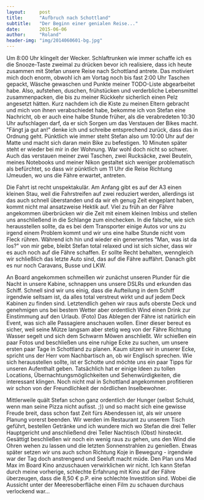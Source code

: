 ```yaml
---
layout:     post
title:      "Aufbruch nach Schottland"
subtitle:   "Der Beginn einer genialen Reise..."
date:       2015-06-06
author:     "Roland"
header-img: "img/2014060601-bg.jpg"
---
```


Um 8:00 Uhr klingelt der Wecker. Schlaftrunken wie immer schaffe ich es die Snooze-Taste zweimal zu drücken bevor ich
realisiere, dass ich heute zusammen mit Stefan unsere Reise nach Schottland antrete. Das motiviert mich doch enorm,
obwohl ich am Vortag noch bis fast 2:00 Uhr Taschen gepackt, Wäsche gewaschen und Punkte meiner TODO-Liste abgearbeitet
habe. Also, aufstehen, duschen, frühstücken und verderbliche Lebensmittel zusammenpacken, die bis zu meiner Rückkehr
sicherlich einen Pelz angesetzt hätten. Kurz nachdem ich die Kiste zu meinen Eltern gebracht und mich von ihnen
verabschiedet habe, bekomme ich von Stefan eine Nachricht, ob er auch eine halbe Stunde früher, als die verabredeten
10:30 Uhr aufschlagen darf, da er sich Sorgen um das Verstauen der Bikes macht. "Fängt ja gut an!" denke ich und
schreibe entsprechend zurück, dass das in Ordnung geht. Pünktlich wie immer steht Stefan also um 10:00 Uhr auf der Matte
und macht sich daran mein Bike zu befestigen. 10 Minuten später steht er wieder bei mir in der Wohnung. War wohl doch
nicht so schwer. Auch das verstauen meiner zwei Taschen, zwei Rucksäcke, zwei Beuteln, meines Notebooks und meiner Nikon
gestaltet sich weniger problematisch als befürchtet, so dass wir pünktlich um 11 Uhr die Reise Richtung IJmeuden, wo uns
die Fähre erwartet, antreten.

Die Fahrt ist recht unspektakulär. Am Anfang gibt es auf der A3 einen kleinen Stau, weil die Fahrstreifen auf zwei
reduziert werden, allerdings ist das auch schnell überstanden und da wir eh genug Zeit eingeplant haben, kommt nicht mal
ansatzweise Hektik auf. Viel zu früh an der Fähre angekommen überbrücken wir die Zeit mit einem kleinen Imbiss und
stellen uns anschließend in die Schlange zum einchecken. In die falsche, wie sich herausstellen sollte, da es bei dem
Transporter einige Autos vor uns zu irgend einem Problem kommt und wir uns eine halbe Stunde nicht vom Fleck rühren.
Während ich hin und wieder ein genervertes "Man, was ist da los?" von mir gebe, bleibt Stefan total relaxed und ist sich
sicher, dass wir es auch noch auf die Fähre schaffen. Er sollte Recht behalten, wenngleich wir schließlich das letzte
Auto sind, das auf die Fähre auffährt. Danach gibt es nur noch Caravans, Busse und LKW.

An Board angekommen schmeißen wir zunächst unseren Plunder für die Nacht in unsere Kabine, schnappen uns unsere DSLRs
und erkunden das Schiff. Schnell sind wir uns einig, dass die Aufteilung in dem Schiff irgendwie seltsam ist, da alles
total verstreut wirkt und auf jedem Deck Kabinen zu finden sind. Letztendlich gehen wir raus aufs oberste Deck und
genehmigen uns bei bestem Wetter aber ordentlich Wind einen Drink zur Einstimmung auf den Urlaub. (Foto) Das Ablegen der
Fähre ist natürlich ein Event, was sich alle Passagiere anschauen wollen. Einer dieser bereut es sicher, weil seine
Mütze langsam aber stetig weg von der Fähre Richtung Wasser segelt und sich dem Schwarm Möwen anschließt. Wir schießen
ein paar Fotos und beschließen uns eine ruhige Ecke zu suchen, um unsere ersten paar Tage in Schottland zu planen. Kaum
sitzen wir in unserer Ecke, spricht uns der Herr vom Nachbartisch an, ob wir Englisch sprechen. Wie sich herausstellen
sollte, ist er Schotte und möchte uns ein paar Tipps für unseren Aufenthalt geben. Tatsächlich hat er einige Ideen zu
tollen Locations, Übernachtungsmöglichkeiten und Sehenwürdigkeiten, die interessant klingen. Noch nicht mal in
Schottland angekommen profitieren wir schon von der Freundlichkeit der nördlichen Inselbewohner.

Mittlerweile quält Stefan schon ganz ordentlich der Hunger (selbst Schuld, wenn man seine Pizza nicht aufisst. ;)) und
so macht sich eine gewisse Freude breit, dass schon fast Zeit fürs Abendessen ist, als wir unsere Planung vorerst
beenden. Wir werden im Restaurant zu unserem Tisch geführt, bestellen Getränke und ich wundere mich wo Stefan die drei
Teller Hauptgericht und anschließend drei Teller Nachtisch (Obst) hinsteckt. Gesättigt beschließen wir noch ein wenig
raus zu gehen, uns den Wind die Ohren wehen zu lassen und die letzten Sonnenstrahlen zu genießen. Etwas später setzen
wir uns auch schon Richtung Koje in Bewegung - irgendwie war der Tag doch anstrengend und Seeluft macht müde. Den Plan
uns Mad Max im Board Kino anzuschauen verwirklichen wir nicht. Ich kann Stefan durch meine vorherige, schlechte
Erfahrung mit Kino auf der Fähre überzeugen, dass die 8,50 € p.P. eine schlechte Investition sind. Wobei die Aussicht
unter der Meeresoberfläche einen Film zu schauen durchaus verlockend war...